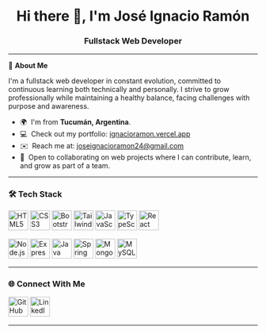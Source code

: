 <h1 align="center">Hi there 👋, I'm José Ignacio Ramón</h1>
<h3 align="center">Fullstack Web Developer</h3>

---

🎯 **About Me**

I'm a fullstack web developer in constant evolution, committed to continuous learning both technically and personally. I strive to grow professionally while maintaining a healthy balance, facing challenges with purpose and awareness.

- 🌍  I'm from **Tucumán, Argentina**.  
- 💻  Check out my portfolio: [ignacioramon.vercel.app](https://ignacioramon.vercel.app)  
- ✉️  Reach me at: [joseignacioramon24@gmail.com](mailto:joseignacioramon24@gmail.com)  
- 🤝  Open to collaborating on web projects where I can contribute, learn, and grow as part of a team. 

---

### 🛠️ Tech Stack

<p align="left">
  <a href="https://developer.mozilla.org/en-US/docs/Web/HTML" target="_blank" style="outline: none;"><img width="40" src="https://img.icons8.com/color/96/html-5--v1.png" alt="HTML5"/></a>
  <a href="https://developer.mozilla.org/en-US/docs/Web/CSS" target="_blank" style="outline: none;"><img width="40" src="https://img.icons8.com/color/96/css3.png" alt="CSS3"/></a>
  <a href="https://getbootstrap.com/" target="_blank" style="outline: none;"><img width="40" src="https://img.icons8.com/color/96/bootstrap--v2.png" alt="Bootstrap"/></a>
  <a href="https://tailwindcss.com/" target="_blank" style="outline: none;"><img width="40" src="https://img.icons8.com/color/96/tailwindcss.png" alt="Tailwind"/></a>
  <a href="https://developer.mozilla.org/en-US/docs/Web/JavaScript" target="_blank" style="outline: none;"><img width="40" src="https://img.icons8.com/color/96/javascript--v1.png" alt="JavaScript"/></a>
 <a href="https://www.typescriptlang.org/" target="_blank" style="outline: none;"><img width="40" src="https://img.icons8.com/color/96/typescript.png" alt="TypeScript"/></a>
  <a href="https://react.dev/" target="_blank" style="outline: none;"><img width="40" src="https://img.icons8.com/external-tal-revivo-color-tal-revivo/96/external-react-a-javascript-library-for-building-user-interfaces-logo-color-tal-revivo.png" alt="React"/></a>
</p>

<p align="left">
  <a href="https://nodejs.org/en/" target="_blank" style="outline: none;"><img width="40" src="https://cdn-icons-png.flaticon.com/512/5968/5968322.png" alt="Node.js"/></a>
  <a href="https://expressjs.com/" target="_blank" style="outline: none;"><img width="40" src="https://img.icons8.com/ios/100/FFFFFF/express-js.png" alt="Express"/></a>
 <a href="https://www.java.com/" target="_blank" style="outline: none;"><img width="40" src="https://img.icons8.com/color/96/java-coffee-cup-logo--v1.png" alt="Java"/></a>
  <a href="https://spring.io/projects/spring-boot" target="_blank" style="outline: none;"><img width="40" src="https://img.icons8.com/color/48/spring-logo.png" alt="Spring Boot"/></a>
  <a href="https://www.mongodb.com/" target="_blank" style="outline: none;"><img width="40" src="https://img.icons8.com/color/48/mongo-db.png" alt="MongoDB"/></a>
  <a href="https://www.mysql.com/" target="_blank" style="outline: none;"><img width="40" src="https://img.icons8.com/color/48/my-sql.png" alt="MySQL"/></a>
</p>

---

### 🌐 Connect With Me

<p align="left">
  <a href="https://github.com/IgnacioRMN" target="_blank" style="outline: none;"><img width="40" src="https://img.icons8.com/color-glass/96/github--v1.png" alt="GitHub"/></a>
  <a href="https://www.linkedin.com/in/igramon/" target="_blank" style="outline: none;"><img width="40" src="https://img.icons8.com/color/96/linkedin.png" alt="LinkedIn"/></a>

</p>

---
